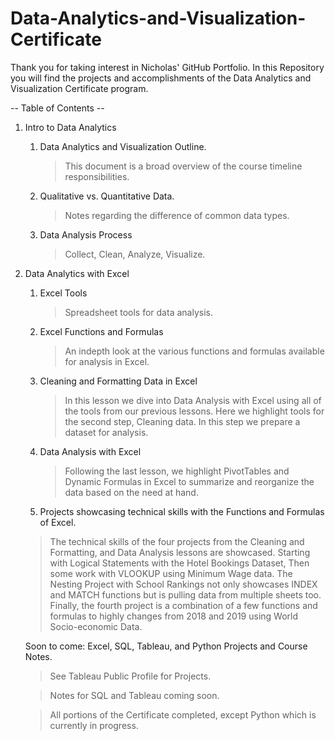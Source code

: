 # Data-Analytics-and-Visualization-Certificate

Thank you for taking interest in Nicholas' GitHub Portfolio. In this Repository you will find the projects and accomplishments of the Data Analytics and Visualization Certificate program. 

-- Table of Contents --
1. Intro to Data Analytics
     1. Data Analytics and Visualization Outline.
          > This document is a broad overview of the course timeline responsibilities.
     2. Qualitative vs. Quantitative Data.
          > Notes regarding the difference of common data types.
     3. Data Analysis Process
          > Collect, Clean, Analyze, Visualize.
2. Data Analytics with Excel
     1. Excel Tools
          > Spreadsheet tools for data analysis.
     2. Excel Functions and Formulas
          > An indepth look at the various functions and formulas available for analysis in Excel.
     3. Cleaning and Formatting Data in Excel
          > In this lesson we dive into Data Analysis with Excel using all of the tools from our previous lessons. Here we highlight tools for the second step, Cleaning data. In this step we prepare a dataset for analysis.
     4. Data Analysis with Excel
          > Following the last lesson, we highlight PivotTables and Dynamic Formulas in Excel to summarize and reorganize the data based on the need at hand.     
     5. Projects showcasing technical skills with the Functions and Formulas of Excel.
     > The technical skills of the four projects from the Cleaning and Formatting, and Data Analysis lessons are showcased. Starting with Logical Statements with the Hotel Bookings Dataset, Then some work with VLOOKUP using Minimum Wage data. The Nesting Project with School Rankings not only showcases INDEX and MATCH functions but is pulling data from multiple sheets too. Finally, the fourth project is a combination of a few functions and formulas to highly changes from 2018 and 2019 using World Socio-economic Data.
     
    Soon to come: Excel, SQL, Tableau, and Python Projects and Course Notes. 
     > See Tableau Public Profile for Projects.
     
     > Notes for SQL and Tableau coming soon.
     
     > All portions of the Certificate completed, except Python which is currently in progress. 
